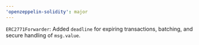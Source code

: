 ```yaml
---
'openzeppelin-solidity': major
---
```

`ERC2771Forwarder`: Added
`deadline` 
for expiring transactions, batching, and secure
handling of `msg.value`.
